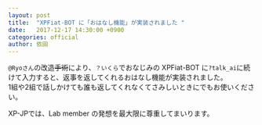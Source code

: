 ```yaml
---
layout: post
title:  "XPFiat-BOT に「おはなし機能」が実装されました "
date:   2017-12-17 14:30:00 +0900
categories: official
author: 依田
---
```

`@Ryoさん`の改造~~手術~~により、`？いくら`でおなじみの XPFiat-BOT に`?talk_ai`に続けて入力すると、返事を返してくれるおはなし機能が実装されました。  
1組や2組で話しかけても誰も返してくれなくてさみしいときにでもお使いください。  

XP-JPでは、Lab member の発想を最大限に尊重してまいります。  
